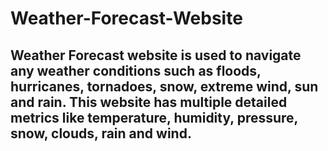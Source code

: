 # Weather-Forecast-Website

## Weather Forecast website is used to navigate any weather conditions such as floods, hurricanes, tornadoes, snow, extreme wind, sun and rain. This website has multiple detailed metrics like temperature, humidity, pressure, snow, clouds, rain and wind.


